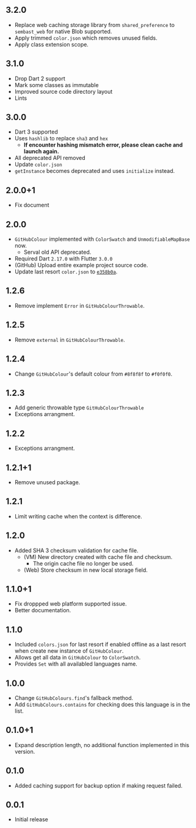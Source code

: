 ## 3.2.0

* Replace web caching storage library from `shared_preference` to `sembast_web` for native Blob supported.
* Apply trimmed `color.json` which removes unused fields.
* Apply class extension scope.

## 3.1.0

* Drop Dart 2 support
* Mark some classes as immutable
* Improved source code directory layout
* Lints

## 3.0.0

* Dart 3 supported
* Uses `hashlib` to replace `sha3` and `hex`
  * **If encounter hashing mismatch error, please clean cache and launch again.**
* All deprecated API removed
* Update `color.json`
* `getInstance` becomes deprecated and uses `initialize` instead.

## 2.0.0+1

* Fix document

## 2.0.0

* `GitHubColour` implemented with `ColorSwatch` and `UnmodifiableMapBase` now.
  * Serval old API deprecated.
* Required Dart `2.17.0` with Flutter `3.0.0`
* (GitHub) Upload entire example project source code.
* Update last resort `color.json` to [`e358b0a`](https://github.com/ozh/github-colors/commit/e358b0ac8ff6453d8d60b2fbe7b4ec7552dbafce).

## 1.2.6

* Remove implement `Error` in `GitHubColourThrowable`.

## 1.2.5

* Remove `external` in `GitHubColourThrowable`.

## 1.2.4

* Change `GitHubColour`'s default colour from `#8f8f8f` to `#f0f0f0`.

## 1.2.3

* Add generic throwable type `GitHubColourThrowable`
* Exceptions arrangment.

## 1.2.2

* Exceptions arrangment.

## 1.2.1+1

* Remove unused package.

## 1.2.1

* Limit writing cache when the context is difference.

## 1.2.0

* Added SHA 3 checksum validation for cache file.
  * (VM) New directory created with cache file and checksum.
    * The origin cache file no longer be used.
  * (Web) Store checksum in new local storage field.

## 1.1.0+1

* Fix droppped web platform supported issue.
* Better documentation.

## 1.1.0

* Included `colors.json` for last resort if enabled offline as a last resort when 
  create new instance of `GitHubColour`. 
* Allows get all data in `GitHubColour` to `ColorSwatch`.
* Provides `Set` with all availabled languages name.

## 1.0.0

* Change `GitHubColours.find`'s fallback method.
* Add `GitHubColours.contains` for checking does this language is in the list.

## 0.1.0+1

* Expand description length, no additional function implemented in this version.

## 0.1.0

* Added caching support for backup option if making request failed.

## 0.0.1

* Initial release
